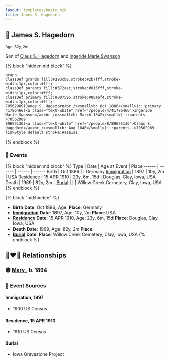 ```yaml
---
layout: templates/basic.njk
title: James S. Hagedorn
---
```

## 🔵 James S. Hagedorn
<small>Age: 82y, 2m</small>

Son of [Claus S. Hagedorn](/people/8/89695136) and [Ingeride Marie Swanson](/people/4/41786466)

{% block "hidden md:block" %}
```mermaid
graph
classDef grands fill:#193cb8,stroke:#2b7fff,stroke-width:1px,color:#fff;
classDef parents fill:#372aac,stroke:#615fff,stroke-width:1px,color:#fff;
classDef primary fill:#007595,stroke:#00a6f4,stroke-width:1px,color:#fff;
70562989(James S. Hagedorn<br /><small>b: Oct 1886</small>):::primary
41786466(<a class="text-white" href="/people/4/41786466">Ingeride Marie Swanson</a><br /><small>b: March 1842</small>):::parents-->70562989
89695136(<a class="text-white" href="/people/8/89695136">Claus S. Hagedorn</a><br /><small>b: Aug 1846</small>):::parents-->70562989
linkStyle default stroke:#a1a1a1
```
{% endblock %}

### 📆 Events

{% block "hidden md:block" %}
Type | Date | Age at Event | Place
------ | ------ | ------ | ------
Birth | Oct 1886 |  | Germany
[Immigration](#event-event-0) | 1897 | 10y, 2m | USA
[Residence](#event-event-1) | 15 APR 1910 | 23y, 6m, 15d | Douglas, Clay, Iowa, USA
Death | 1969 | 82y, 2m |
[Burial](#event-event-6) |  |  | Willow Creek Cemetery, Clay, Iowa, USA
{% endblock %}

{% block "md:hidden" %}
- **Birth**
**Date**: Oct 1886, Age:
**Place**: Germany
- **[Immigration](#event-event-0)**
**Date**: 1897, Age: 10y, 2m
**Place**: USA
- **[Residence](#event-event-1)**
**Date**: 15 APR 1910, Age: 23y, 6m, 15d
**Place**: Douglas, Clay, Iowa, USA
- **Death**
**Date**: 1969, Age: 82y, 2m
**Place**:
- **[Burial](#event-event-6)**
**Date**:
**Place**: Willow Creek Cemetery, Clay, Iowa, USA
{% endblock %}

## 👩‍❤️‍👨 Relationships

### 🟣 [Mary ](/people/7/77211374), b. 1894

### 📰 Event Sources

#### <a id="event-event-0"></a> Immigration, 1897
* 1900 US Census

#### <a id="event-event-1"></a> Residence, 15 APR 1910
* 1910 US Census

#### <a id="event-event-6"></a> Burial
* Iowa Gravestone Project
